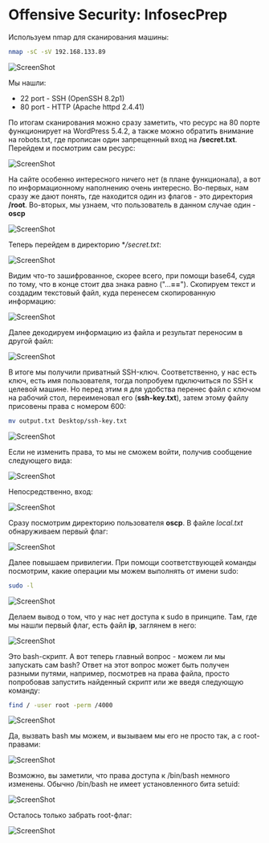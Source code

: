 # Offensive Security: InfosecPrep

Используем nmap для сканирования машины:
```sh
nmap -sC -sV 192.168.133.89
```
![ScreenShot](screenshots/1.png)

Мы нашли:
- 22 port - SSH (OpenSSH 8.2p1)
- 80 port - HTTP (Apache httpd 2.4.41)

По итогам сканирования можно сразу заметить, что ресурс на 80 порте функционирует на WordPress 5.4.2, а также можно обратить внимание на robots.txt, где прописан один запрещенный вход на **/secret.txt**. Перейдем и посмотрим сам ресурс:

![ScreenShot](screenshots/2.png)

На сайте особенно интересного ничего нет (в плане функционала), а вот по информационному наполнению очень интересно. Во-первых, нам сразу же дают понять, где находится один из флагов - это директория **/root**. Во-вторых, мы узнаем, что пользователь в данном случае один - **oscp**

![ScreenShot](screenshots/3.png)

Теперь перейдем в директорию **/secret.txt*:

![ScreenShot](screenshots/4.png)

Видим что-то зашифрованное, скорее всего, при помощи base64, судя по тому, что в конце стоит два знака равно ("...**==**"). Скопируем текст и создадим текстовый файл, куда перенесем скопированную информацию:

![ScreenShot](screenshots/5.png)

Далее декодируем информацию из файла и результат переносим в другой файл:

![ScreenShot](screenshots/6.png)

В итоге мы получили приватный SSH-ключ. Соответственно, у нас есть ключ, есть имя пользователя, тогда попробуем пдключиться по SSH к целевой машине. Но перед этим я для удобства перенес файл с ключом на рабочий стол, переименовал его (**ssh-key.txt**), затем этому файлу присовены права с номером 600:
```sh
mv output.txt Desktop/ssh-key.txt
```

![ScreenShot](screenshots/7.png)

Если не изменить права, то мы не сможем войти, получив сообщение следующего вида:

![ScreenShot](screenshots/8.png)

Непосредственно, вход:

![ScreenShot](screenshots/9.png)

Сразу посмотрим директорию пользователя **oscp**. В файле *local.txt* обнаруживаем первый флаг:

![ScreenShot](screenshots/10.png)

Далее повышаем привилегии. При помощи соответствующей команды посмотрим, какие операции мы можем выполнять от имени sudo:
```sh
sudo -l
```
![ScreenShot](screenshots/11.png)

Делаем вывод о том, что у нас нет доступа к sudo в принципе. Там, где мы нашли первый флаг, есть файл **ip**, заглянем в него:

![ScreenShot](screenshots/12.png)

Это bash-скрипт. А вот теперь главный вопрос - можем ли мы запускать сам bash? Ответ на этот вопрос может быть получен разными путями, например, посмотрев на права файла, просто попробовав запустить найденный скрипт или же введя следующую команду:
```sh
find / -user root -perm /4000
```
![ScreenShot](screenshots/13.png)

Да, вызвать bash мы можем, и вызываем мы его не просто так, а с root-правами:

![ScreenShot](screenshots/14.png)

Возможно, вы заметили, что права доступа к /bin/bash немного изменены. Обычно /bin/bash не имеет установленного бита setuid:

![ScreenShot](screenshots/15.png)

Осталось только забрать root-флаг:

![ScreenShot](screenshots/16.png)
